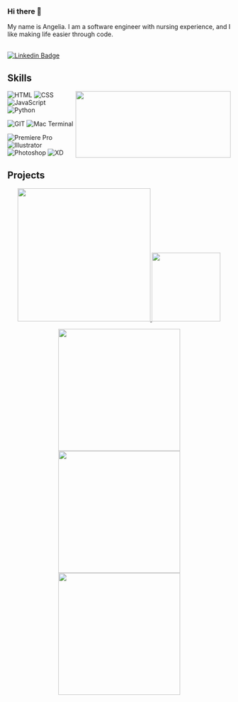 ### Hi there 👋

My name is Angelia. I am a software engineer with nursing experience, and I like making life easier through code.  
<br>

[![Linkedin Badge](https://img.shields.io/badge/-AndreaLeah-blue?style=flat-square&logo=Linkedin&logoColor=white&link=https://www.linkedin.com/in/AndreaLeah/)](https://www.linkedin.com/in/AndreaLeah/) 




## Skills  

<!-- GitHub readme stats https://github.com/anuraghazra/github-readme-stats -->
<img align="right" height="150px" width="350px" src="https://github-readme-stats.vercel.app/api/top-langs/?username=AndreaLeah&layout=compact&theme=chartreuse-dark&title_color=ffffff&langs_count=3" />

![HTML](https://img.shields.io/badge/HTML5-E34F26?style=for-the-badge&logo=html5&logoColor=white)
![CSS](https://img.shields.io/badge/CSS3-1572B6?style=for-the-badge&logo=css3&logoColor=white)
![JavaScript](https://img.shields.io/badge/JavaScript-F7DF1E?style=for-the-badge&logo=javascript&logoColor=black)
![Python](https://img.shields.io/badge/Python-3776AB?style=for-the-badge&logo=python&logoColor=white) 




![GIT](https://img.shields.io/badge/GIT-E44C30?style=for-the-badge&logo=git&logoColor=white)
![Mac Terminal](https://img.shields.io/badge/mac%20terminal-4D4D4D?style=for-the-badge&logo=windows%20terminal&logoColor=white)  


![Premiere Pro](https://img.shields.io/badge/premiere%20pro-9999FF?style=for-the-badge&logo=adobe%20premiere%20pro&logoColor=white)
![Illustrator](https://img.shields.io/badge/Illustrator-FF9A00?style=for-the-badge&logo=Adobe%20Illustrator&logoColor=white)
![Photoshop](https://img.shields.io/badge/Photoshop-31A8FF?style=for-the-badge&logo=Adobe%20Photoshop&logoColor=white)
![XD](https://img.shields.io/badge/XD-FF61F6?style=for-the-badge&logo=Adobe%20XD&logoColor=white)  



## Projects

<p align="middle">
    <a href="https://andrealeah.github.io/Portfolio" target="_blank">
        <img src="https://media.giphy.com/media/XSy1xJRqjbU9CL1rkC/giphy.gif" width="300" height="auto" />
    </a>
    <a href="https://andrealeah.github.io/Portfolio" target="_blank">
    <img src="https://media.giphy.com/media/9QK1OONcU9YThXASJp/giphy.gif" width="auto" height="155" />
    </a>
</p>
<p align="middle">
    <a href="https://andrealeah.github.io/Etch-A-Sketch" target="_blank">
        <img src="https://media.giphy.com/media/tMuOoiDrWzQlvRD4aS/giphy.gif" height="auto" width="275" />
    </a>
    <a href="https://andrealeah.github.io/JSCalculator" target="_blank">
        <img src="https://media.giphy.com/media/fwmNMhzauSpBdoFMTa/giphy.gif" height="auto" width="275" />
    </a>  
    <a href="https://andrealeah.github.io/library" target="_blank">
        <img src="https://media.giphy.com/media/uJadEYKEAyJ2zB0m90/giphy.gif" height="auto" width="275" />
    </a>
</p>
